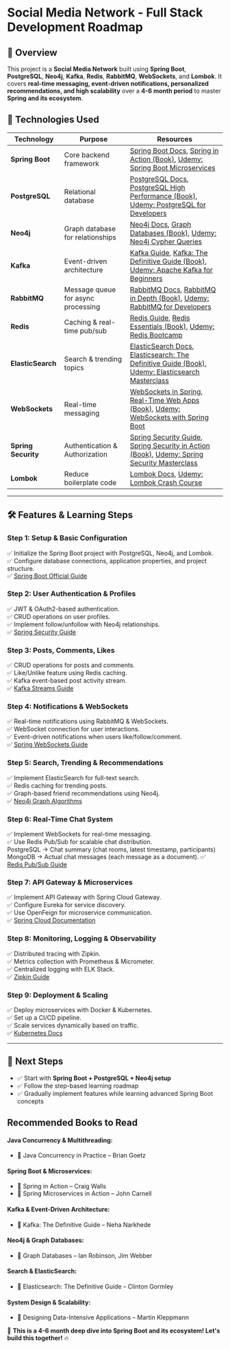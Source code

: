 # Social Media Network - Full Stack Development Roadmap

## 📌 Overview
This project is a **Social Media Network** built using **Spring Boot**, **PostgreSQL**, **Neo4j**, **Kafka**, **Redis**, **RabbitMQ**, **WebSockets**, and **Lombok**. It covers **real-time messaging, event-driven notifications, personalized recommendations, and high scalability** over a **4-6 month period** to master **Spring and its ecosystem**.

## 🚀 Technologies Used
| **Technology** | **Purpose** | **Resources** |
|--------------|------------|-------------|
| **Spring Boot** | Core backend framework | [Spring Boot Docs](https://spring.io/projects/spring-boot), [Spring in Action (Book)](https://www.amazon.com/Spring-Action-Craig-Walls/dp/1617297577), [Udemy: Spring Boot Microservices](https://www.udemy.com/course/microservices-with-spring-boot-and-spring-cloud/) |
| **PostgreSQL** | Relational database | [PostgreSQL Docs](https://www.postgresql.org/docs/), [PostgreSQL High Performance (Book)](https://www.amazon.com/PostgreSQL-High-Performance-Gregory-Smith/dp/184951030X), [Udemy: PostgreSQL for Developers](https://www.udemy.com/course/postgresql-for-beginners/) |
| **Neo4j** | Graph database for relationships | [Neo4j Docs](https://neo4j.com/developer/), [Graph Databases (Book)](https://www.amazon.com/Graph-Databases-Neo4j-Applying-Connected/dp/1491930896), [Udemy: Neo4j Cypher Queries](https://www.udemy.com/course/neo4j-fundamentals/) |
| **Kafka** | Event-driven architecture | [Kafka Guide](https://kafka.apache.org/documentation/), [Kafka: The Definitive Guide (Book)](https://www.amazon.com/Kafka-Definitive-Real-Time-Stream-Processing/dp/1492043087), [Udemy: Apache Kafka for Beginners](https://www.udemy.com/course/apache-kafka/) |
| **RabbitMQ** | Message queue for async processing | [RabbitMQ Docs](https://www.rabbitmq.com/getstarted.html), [RabbitMQ in Depth (Book)](https://www.amazon.com/RabbitMQ-Depth-Gavin-M-Roy/dp/1617291005), [Udemy: RabbitMQ for Developers](https://www.udemy.com/course/rabbitmq-for-beginners/) |
| **Redis** | Caching & real-time pub/sub | [Redis Guide](https://redis.io/documentation), [Redis Essentials (Book)](https://www.amazon.com/Redis-Essentials-Maxwell-Dayvson-Silva/dp/1783980123), [Udemy: Redis Bootcamp](https://www.udemy.com/course/learn-redis/) |
| **ElasticSearch** | Search & trending topics | [ElasticSearch Docs](https://www.elastic.co/guide/en/elasticsearch/reference/current/index.html), [Elasticsearch: The Definitive Guide (Book)](https://www.amazon.com/Elasticsearch-Definitive-Guide-Clinton-Gormley/dp/1449358543), [Udemy: Elasticsearch Masterclass](https://www.udemy.com/course/elasticsearch-complete-guide/) |
| **WebSockets** | Real-time messaging | [WebSockets in Spring](https://docs.spring.io/spring-framework/docs/current/reference/html/web.html#websocket), [Real-Time Web Apps (Book)](https://www.amazon.com/Real-Time-Web-Apps-Beyond-Responsive/dp/1491924441), [Udemy: WebSockets with Spring Boot](https://www.udemy.com/course/spring-boot-websockets/) |
| **Spring Security** | Authentication & Authorization | [Spring Security Guide](https://spring.io/projects/spring-security), [Spring Security in Action (Book)](https://www.amazon.com/Spring-Security-Action-Laurentiu-Spilca/dp/1617297739), [Udemy: Spring Security Masterclass](https://www.udemy.com/course/spring-security/) |
| **Lombok** | Reduce boilerplate code | [Lombok Docs](https://projectlombok.org/), [Udemy: Lombok Crash Course](https://www.udemy.com/course/lombok-java/) |

---

## 🛠️ Features & Learning Steps

### **Step 1: Setup & Basic Configuration**
✅ Initialize the Spring Boot project with PostgreSQL, Neo4j, and Lombok.  
✅ Configure database connections, application properties, and project structure.  
✅ [Spring Boot Official Guide](https://spring.io/guides/gs/spring-boot/)

### **Step 2: User Authentication & Profiles**
✅ JWT & OAuth2-based authentication.  
✅ CRUD operations on user profiles.  
✅ Implement follow/unfollow with Neo4j relationships.  
✅ [Spring Security Guide](https://spring.io/projects/spring-security)

### **Step 3: Posts, Comments, Likes**
✅ CRUD operations for posts and comments.  
✅ Like/Unlike feature using Redis caching.  
✅ Kafka event-based post activity stream.  
✅ [Kafka Streams Guide](https://kafka.apache.org/documentation/streams/)

### **Step 4: Notifications & WebSockets**
✅ Real-time notifications using RabbitMQ & WebSockets.  
✅ WebSocket connection for user interactions.  
✅ Event-driven notifications when users like/follow/comment.  
✅ [Spring WebSockets Guide](https://docs.spring.io/spring-framework/docs/current/reference/html/web.html#websocket)

### **Step 5: Search, Trending & Recommendations**
✅ Implement ElasticSearch for full-text search.  
✅ Redis caching for trending posts.  
✅ Graph-based friend recommendations using Neo4j.  
✅ [Neo4j Graph Algorithms](https://neo4j.com/developer/graph-data-science/)

### **Step 6: Real-Time Chat System**
✅ Implement WebSockets for real-time messaging.  
✅ Use Redis Pub/Sub for scalable chat distribution.   
PostgreSQL → Chat summary (chat rooms, latest timestamp, participants)
MongoDB → Actual chat messages (each message as a document).
✅ [Redis Pub/Sub Guide](https://redis.io/topics/pubsub)

### **Step 7: API Gateway & Microservices**
✅ Implement API Gateway with Spring Cloud Gateway.  
✅ Configure Eureka for service discovery.  
✅ Use OpenFeign for microservice communication.  
✅ [Spring Cloud Documentation](https://spring.io/projects/spring-cloud)

### **Step 8: Monitoring, Logging & Observability**
✅ Distributed tracing with Zipkin.  
✅ Metrics collection with Prometheus & Micrometer.  
✅ Centralized logging with ELK Stack.  
✅ [Zipkin Guide](https://zipkin.io/)

### **Step 9: Deployment & Scaling**
✅ Deploy microservices with Docker & Kubernetes.  
✅ Set up a CI/CD pipeline.  
✅ Scale services dynamically based on traffic.  
✅ [Kubernetes Docs](https://kubernetes.io/docs/)

---

## 📌 Next Steps
- ✅ Start with **Spring Boot + PostgreSQL + Neo4j setup**
- ✅ Follow the step-based learning roadmap
- ✅ Gradually implement features while learning advanced Spring Boot concepts


## Recommended Books to Read

#### Java Concurrency & Multithreading:
- 📖 Java Concurrency in Practice – Brian Goetz 
#### Spring Boot & Microservices:
- 📖 Spring in Action – Craig Walls
- 📖 Spring Microservices in Action – John Carnell
#### Kafka & Event-Driven Architecture:
- 📖 Kafka: The Definitive Guide – Neha Narkhede
#### Neo4j & Graph Databases:
- 📖 Graph Databases – Ian Robinson, Jim Webber
#### Search & ElasticSearch:
- 📖 Elasticsearch: The Definitive Guide – Clinton Gormley
#### System Design & Scalability:
- 📖 Designing Data-Intensive Applications – Martin Kleppmann

🚀 **This is a 4-6 month deep dive into Spring Boot and its ecosystem! Let's build this together!** 🔥


